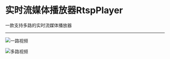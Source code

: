 # 实时流媒体播放器RtspPlayer

一款支持多路的实时流媒体播放器

---

![一路视频](https://github.com/huweijian5/RtspPlayer/blob/master/screenshots/QQ%E6%88%AA%E5%9B%BE20161118154722.png)

![多路视频](https://github.com/huweijian5/RtspPlayer/blob/master/screenshots/QQ%E6%88%AA%E5%9B%BE20161118154752.png)
